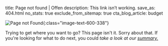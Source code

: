 title: Page not found | Offen
description: This link isn’t working.
save_as: 404.html
no_stats: true
exclude_from_sitemap: true
cta_blog_article: budget


![Page not Found](/theme/images/offen-404.png){:class="image-text-600-338"}

Trying to get where you want to go? This page isn't it. Sorry about that. If you're looking for what to do next, you could *take a look at our [summary.](/)*
